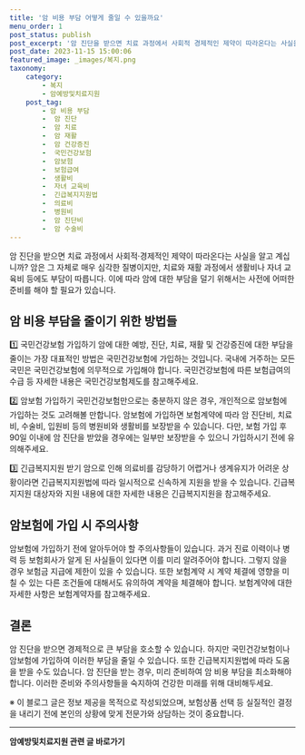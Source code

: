 ```yaml
---
title: '암 비용 부담 어떻게 줄일 수 있을까요'
menu_order: 1
post_status: publish
post_excerpt: '암 진단을 받으면 치료 과정에서 사회적 경제적인 제약이 따라온다는 사실을 알고 계십니까  암은 그 자체로 매우 심각한 질병이지만, 치료와 재활 과정에서 생활비나 자녀 교육비 등에도 부담이 따릅니다. 이에 따라 암에 대한 부담을 덜기 위해서는 사전에 어떠한 준비를 해야 할 필요가 있습니다.'
post_date: 2023-11-15 15:00:06
featured_image: _images/복지.png
taxonomy:
    category:
        - 복지
        - 암예방및치료지원
    post_tag:
        - 암 비용 부담
        -  암 진단
        -  암 치료
        -  암 재활
        -  암 건강증진
        -  국민건강보험
        -  암보험
        -  보험급여
        -  생활비
        -  자녀 교육비
        -  긴급복지지원법
        -  의료비
        -  병원비
        -  암 진단비
        -  암 수술비
---
```



암 진단을 받으면 치료 과정에서 사회적·경제적인 제약이 따라온다는 사실을 알고 계십니까? 암은 그 자체로 매우 심각한 질병이지만, 치료와 재활 과정에서 생활비나 자녀 교육비 등에도 부담이 따릅니다. 이에 따라 암에 대한 부담을 덜기 위해서는 사전에 어떠한 준비를 해야 할 필요가 있습니다.

## 암 비용 부담을 줄이기 위한 방법들

1️⃣ 국민건강보험 가입하기
암에 대한 예방, 진단, 치료, 재활 및 건강증진에 대한 부담을 줄이는 가장 대표적인 방법은 국민건강보험에 가입하는 것입니다. 국내에 거주하는 모든 국민은 국민건강보험에 의무적으로 가입해야 합니다. 국민건강보험에 따른 보험급여의 수급 등 자세한 내용은 국민건강보험제도를 참고해주세요.

2️⃣ 암보험 가입하기
국민건강보험만으로는 충분하지 않은 경우, 개인적으로 암보험에 가입하는 것도 고려해볼 만합니다. 암보험에 가입하면 보험계약에 따라 암 진단비, 치료비, 수술비, 입원비 등의 병원비와 생활비를 보장받을 수 있습니다. 다만, 보험 가입 후 90일 이내에 암 진단을 받았을 경우에는 일부만 보장받을 수 있으니 가입하시기 전에 유의해주세요.

3️⃣ 긴급복지지원 받기
암으로 인해 의료비를 감당하기 어렵거나 생계유지가 어려운 상황이라면 긴급복지지원법에 따라 일시적으로 신속하게 지원을 받을 수 있습니다. 긴급복지지원 대상자와 지원 내용에 대한 자세한 내용은 긴급복지지원을 참고해주세요.

## 암보험에 가입 시 주의사항

암보험에 가입하기 전에 알아두어야 할 주의사항들이 있습니다. 과거 진료 이력이나 병력 등 보험회사가 알게 된 사실들이 있다면 이를 미리 알려주어야 합니다. 그렇지 않을 경우 보험금 지급에 제한이 있을 수 있습니다. 또한 보험계약 시 계약 체결에 영향을 미칠 수 있는 다른 조건들에 대해서도 유의하여 계약을 체결해야 합니다. 보험계약에 대한 자세한 사항은 보험계약자를 참고해주세요.

## 결론

암 진단을 받으면 경제적으로 큰 부담을 호소할 수 있습니다. 하지만 국민건강보험이나 암보험에 가입하여 이러한 부담을 줄일 수 있습니다. 또한 긴급복지지원법에 따라 도움을 받을 수도 있습니다. 암 진단을 받는 경우, 미리 준비하여 암 비용 부담을 최소화해야 합니다. 이러한 준비와 주의사항들을 숙지하여 건강한 미래를 위해 대비해두세요.

※ 이 블로그 글은 정보 제공을 목적으로 작성되었으며, 보험상품 선택 등 실질적인 결정을 내리기 전에 본인의 상황에 맞게 전문가와 상담하는 것이 중요합니다.
<!-- wp:separator -->
<hr class="wp-block-separator has-alpha-channel-opacity"/>
<!-- /wp:separator -->

<!-- wp:group {"backgroundColor":"base","layout":{"type":"constrained"}} -->
<div class="wp-block-group has-base-background-color has-background"><!-- wp:paragraph {"align":"center","fontSize":"medium"} -->
<p class="has-text-align-center has-large-font-size"><strong>암예방및치료지원 관련 글 바로가기</strong></p>
<!-- /wp:paragraph -->


<!-- wp:latest-posts
{"categories":[{"id":22696,"count":19,"description":"","link":"https://uknowlaw.com/category/%ec%95%94%ec%98%88%eb%b0%a9%eb%b0%8f%ec%b9%98%eb%a3%8c%ec%a7%80%ec%9b%90/","name":"암예방및치료지원","slug":"암예방및치료지원","taxonomy":"category","parent":0,"meta":[],"_links":{"self":[{"href":"https://uknowlaw.com/wp-json/wp/v2/categories/22696"}],"collection":[{"href":"https://uknowlaw.com/wp-json/wp/v2/categories"}],"about":[{"href":"https://uknowlaw.com/wp-json/wp/v2/taxonomies/category"}],"wp:post_type":[{"href":"https://uknowlaw.com/wp-json/wp/v2/posts?categories=22696"}],"curies":[{"name":"wp","href":"https://api.w.org/{rel}","templated":true}]}}],"postsToShow":100,"excerptLength":28,"postLayout":"grid","columns":2,"featuredImageAlign":"left","featuredImageSizeSlug":"large","fontSize":"small"} /--></div>
<!-- /wp:group -->
